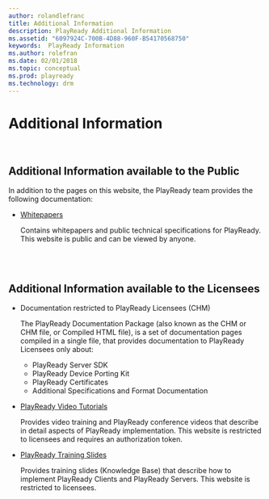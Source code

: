 ```yaml
---
author: rolandlefranc
title: Additional Information
description: PlayReady Additional Information
ms.assetid: "6097924C-700B-4D88-960F-B54170568750"
keywords:  PlayReady Information
ms.author: rolefran
ms.date: 02/01/2018
ms.topic: conceptual
ms.prod: playready
ms.technology: drm
---
```



# Additional Information

<br/>

## Additional Information available to the Public

In addition to the pages on this website, the PlayReady team provides the following documentation:

- [Whitepapers](https://www.microsoft.com/playready/documents/)

  Contains whitepapers and public technical specifications for PlayReady. This website is public and can be viewed by anyone.

<br/>
<br/>

## Additional Information available to the Licensees

- Documentation restricted to PlayReady Licensees (CHM)

  The PlayReady Documentation Package (also known as the CHM or CHM file, or Compiled HTML file), is a set of documentation pages compiled in a single file, that provides documentation to PlayReady Licensees only about:
  - PlayReady Server SDK
  - PlayReady Device Porting Kit
  - PlayReady Certificates
  - Additional Specifications and Format Documentation


- [PlayReady Video Tutorials](http://test.playready.microsoft.com/Doc/VideoTutorials)

  Provides video training and PlayReady conference videos that describe in detail aspects of PlayReady implementation. This website is restricted to licensees and requires an authorization token.


- [PlayReady Training Slides](http://wmlalicensing.com)

  Provides training slides (Knowledge Base) that describe how to implement PlayReady Clients and PlayReady Servers. This website is restricted to licensees.

